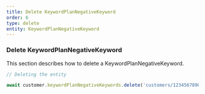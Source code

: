 ```yaml
---
title: Delete KeywordPlanNegativeKeyword
order: 6
type: delete
entity: KeywordPlanNegativeKeyword
---
```


### Delete KeywordPlanNegativeKeyword

This section describes how to delete a KeywordPlanNegativeKeyword.

```javascript
// Deleting the entity

await customer.keywordPlanNegativeKeywords.delete('customers/1234567890/keywordPlanNegativeKeywords/123123123')
```
